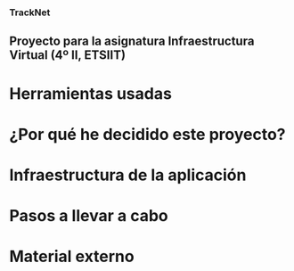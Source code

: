 ### TrackNet

## Proyecto para la asignatura Infraestructura Virtual (4º II, ETSIIT)

# Herramientas usadas

# ¿Por qué he decidido este proyecto?

# Infraestructura de la aplicación

# Pasos a llevar a cabo

# Material externo
